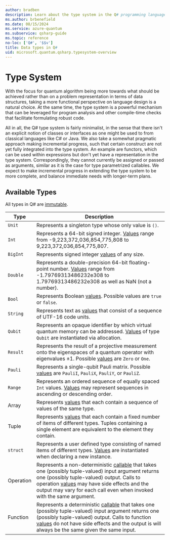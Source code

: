 ```yaml
---
author: bradben
description: Learn about the type system in the Q# programming language.
ms.author: brbenefield
ms.date: 08/15/2024
ms.service: azure-quantum
ms.subservice: qsharp-guide
ms.topic: reference
no-loc: ['Q#', '$$v']
title: Data types in Q#
uid: microsoft.quantum.qsharp.typesystem-overview
---
```


# Type System

With the focus for quantum algorithm being more towards what should be achieved rather than on a problem representation in terms of data structures, taking a more functional perspective on language design is a natural choice. At the same time, the type system is a powerful mechanism that can be leveraged for program analysis and other compile-time checks that facilitate formulating robust code. 

All in all, the Q# type system is fairly minimalist, in the sense that there isn't an explicit notion of classes or interfaces as one might be used to from classical languages like C# or Java. We also take a somewhat pragmatic approach making incremental progress, such that certain construct are not yet fully integrated into the type system. An example are functors, which can be used within expressions but don't yet have a representation in the type system. Correspondingly, they cannot currently be assigned or passed as arguments, similar as it is the case for type parametrized callables.
We expect to make incremental progress in extending the type system to be more complete, and balance immediate needs with longer-term plans. 

## Available Types

All types in Q# are [immutable](xref:microsoft.quantum.qsharp.immutability#immutability). 

Type | Description
---------|----------
 `Unit` | Represents a singleton type whose only value is `()`.
 `Int` | Represents a 64-bit signed integer. [Values](xref:microsoft.quantum.qsharp.valueliterals#int-literals) range from -9,223,372,036,854,775,808 to 9,223,372,036,854,775,807.
 `BigInt` | Represents signed integer [values](xref:microsoft.quantum.qsharp.valueliterals#bigint-literals) of any size.
 `Double` | Represents a double-precision 64-bit floating-point number. [Values](xref:microsoft.quantum.qsharp.valueliterals#double-literals) range from -1.79769313486232e308 to 1.79769313486232e308 as well as NaN (not a number).
 `Bool` | Represents Boolean [values](xref:microsoft.quantum.qsharp.valueliterals#bool-literals). Possible values are `true` or `false`.
 `String` | Represents text as [values](xref:microsoft.quantum.qsharp.valueliterals#string-literals) that consist of a sequence of UTF-16 code units. 
 `Qubit` | Represents an opaque identifier by which virtual quantum memory can be addressed. [Values](xref:microsoft.quantum.qsharp.valueliterals#qubit-literals) of type `Qubit` are instantiated via allocation.
 `Result` | Represents the result of a projective measurement onto the eigenspaces of a quantum operator with eigenvalues ±1. Possible [values](xref:microsoft.quantum.qsharp.valueliterals#result-literals) are `Zero` or `One`. 
 `Pauli` | Represents a single-qubit Pauli matrix. Possible [values](xref:microsoft.quantum.qsharp.valueliterals#pauli-literals) are `PauliI`, `PauliX`, `PauliY`, or `PauliZ`.
 `Range` | Represents an ordered sequence of equally spaced `Int` values. [Values](xref:microsoft.quantum.qsharp.valueliterals#range-literals) may represent sequences in ascending or descending order.
 Array | Represents [values](xref:microsoft.quantum.qsharp.valueliterals#array-literals) that each contain a sequence of values of the same type.
 Tuple | Represents [values](xref:microsoft.quantum.qsharp.valueliterals#tuple-literals) that each contain a fixed number of items of different types. Tuples containing a single element are equivalent to the element they contain.
 `struct` | Represents a user defined type consisting of named items of different types. [Values](xref:microsoft.quantum.qsharp.valueliterals#literals-for-struct-types) are instantiated when declaring a new instance. 
 Operation | Represents a non-deterministic [callable](xref:microsoft.quantum.qsharp.operationsandfunctions#operations-and-functions) that takes one (possibly tuple-valued) input argument returns one (possibly tuple-valued) output. Calls to operation [values](xref:microsoft.quantum.qsharp.valueliterals#operation-literals) may have side effects and the output may vary for each call even when invoked with the same argument.
 Function | Represents a deterministic [callable](xref:microsoft.quantum.qsharp.operationsandfunctions#operations-and-functions) that takes one (possibly tuple-valued) input argument returns one (possibly tuple-valued) output. Calls to function [values](xref:microsoft.quantum.qsharp.valueliterals#function-literals) do not have side effects and the output is will always be the same given the same input. 





